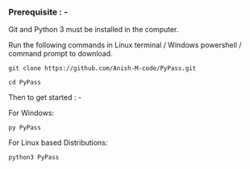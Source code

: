 ### Prerequisite : -

Git and Python 3 must be installed in the computer.

Run the following commands in Linux terminal / Windows powershell / command prompt to download.

```
git clone https://github.com/Anish-M-code/PyPass.git
```

```
cd PyPass
```
Then to get started : -

For Windows:

```
py PyPass
```

For Linux based Distributions:

```
python3 PyPass
```
